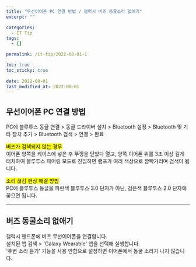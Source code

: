```yaml
---
title: "무선이어폰 PC 연결 방법 / 갤럭시 버즈 동굴소리 없애기"
excerpt: ""

categories:
  - IT Tip
tags:
  - []

permalink: /it-tip/2022-08-01-1

toc: true
toc_sticky: true
 
date: 2022-08-01
last_modified_at: 2022-08-01
---
```


## 무선이어폰 PC 연결 방법
PC에 블루투스 동글 연결 > 동글 드라이버 설치 > Bluetooth 설정 > Bluetooth 및 기타 장치 추가 > Bluetooth 검색 > 연결 > 완료

<mark>버즈가 검색되지 않는 경우</mark>  
이어폰 양쪽을 케이스에 넣은 후 뚜껑을 닫았다 열고, 양쪽 이어폰 위를 3초 이상 길게 터치하여 블루투스 페어링 모드로 진입하면 램프가 여러 색상으로 깜빡거리며 검색이 됩니다.

<mark>소리 끊김 현상 해결 방법</mark>  
PC에 블루투스 동글을 파란색 블루투스 3.0 단자가 아닌, 검은색 블루투스 2.0 단자에 꽂으면 됩니다.

---

## 버즈 동굴소리 없애기

갤럭시 핸드폰에 버즈 무선이어폰을 연결합니다.  
설치된 앱 검색 > 'Galaxy Wearable' 앱을 선택해 실행합니다.  
'주변 소리 듣기' 기능을 사용 안함으로 설정하면 이어폰에서 동굴 소리가 나지 않습니다.
